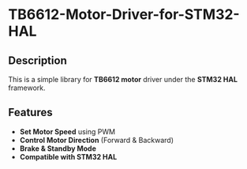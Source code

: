 # TB6612-Motor-Driver-for-STM32-HAL
## Description
This is a simple library for **TB6612 motor** driver under the **STM32 HAL** framework.
## Features
- **Set Motor Speed** using PWM
- **Control Motor Direction** (Forward & Backward)
- **Brake & Standby Mode**
- **Compatible with STM32 HAL**
